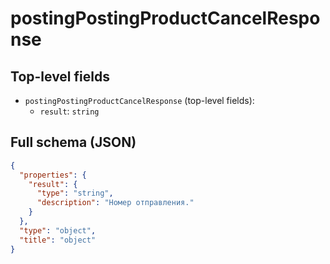 # postingPostingProductCancelResponse

## Top-level fields
- `postingPostingProductCancelResponse` (top-level fields):
  - `result`: `string`

## Full schema (JSON)
```json
{
  "properties": {
    "result": {
      "type": "string",
      "description": "Номер отправления."
    }
  },
  "type": "object",
  "title": "object"
}
```
